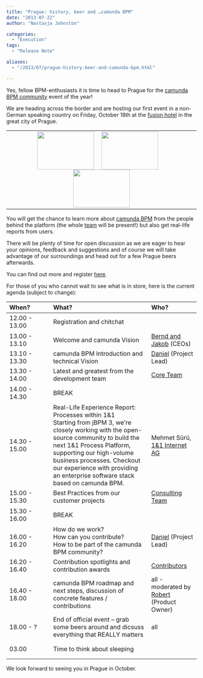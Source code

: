 ```yaml
---
title: "Prague: history, beer and …camunda BPM"
date: "2013-07-22"
author: "Nastasja Johnston"

categories:
  - "Execution"
tags: 
  - "Release Note"

aliases:
  - "/2013/07/prague-history-beer-and-camunda-bpm.html"

---
```


<div>
<p>
Yes, fellow BPM-enthusiasts it is time to head to Prague for the <a href="http://network.camunda.org/">camunda BPM community</a> event of the year!
</p>
<p>
We are heading across the border and are hosting our first event in a non-German speaking country on Friday, October 18th at the <a href="http://www.fusionhotels.com/en/">fusion hotel</a> in the great city of Prague.
</p>
<table>
<tr><td style="text-align:center;"><a href="http://www.bpm-guide.de/wp-content/uploads/2013/07/2700211.jpg"><img style="margin-right:20px;" src="http://www.bpm-guide.de/wp-content/uploads/2013/07/2700211-150x101.jpg" alt="" title="reception fusion prague" width="150" height="100" class="size-thumbnail wp-image-4817" /></a><a href="http://www.bpm-guide.de/wp-content/uploads/2013/07/2719711.jpg"><img style="margin-right:20px;" src="http://www.bpm-guide.de/wp-content/uploads/2013/07/2719711-150x99.jpg" alt="" title="playroom fusion prague" width="150" height="100" class="size-thumbnail wp-image-4818" /></a><a href="http://www.bpm-guide.de/wp-content/uploads/2013/07/18PRAGUE_SPAN-articleLarge1.jpg"><img src="http://www.bpm-guide.de/wp-content/uploads/2013/07/18PRAGUE_SPAN-articleLarge1-150x92.jpg" alt="" title="Prague" width="150" height="100" class="aligncenter size-thumbnail wp-image-4820" /></a></td>
</tr>
</table>
<p>
You will get the chance to learn more about <a href="http://www.camunda.org/">camunda BPM</a> from the people behind the platform (the whole <a href="http://www.camunda.org/community/team.html">team</a> will be present!) but also get real-life reports from users.
</p>
<p>
There will be plenty of time for open discussion as we are eager to hear your opinions, feedback and suggestions and of course we will take advantage of our surroundings and head out for a few Prague beers afterwards.
</p>
<p>
You can find out more and register <a href="http://network.camunda.org/meetings/10">here</a>. 
</p>
<p>
For those of you who cannot wait to see what is in store, here is the current agenda (subject to change):
<table>
  <thead>
    <tr>
      <th width="100" align="left">When?</th>
      <th align="left" >What?</th>
      <th align="left">Who?</th>
    </tr>
  </thead>
  <tbody>
  <tr class="popover-title" height="50">
    <td>12.00 - 13.00</td>
    <td>Registration and chitchat</td>
    <td></td>
  </tr>
  <tr>
    <td>13.00 - 13.10</td>
    <td>Welcome and camunda Vision</td>
    <td><a href="http://www.camunda.org/community/team.html">Bernd and Jakob</a> (CEOs)</td>
  </tr>
  <tr>
    <td>13.10 - 13.30</td>
    <td>camunda BPM Introduction and technical Vision</td>
    <td><a href="http://www.camunda.org/community/team.html">Daniel</a> (Project Lead)</td>
  </tr>
  <tr>
    <td>13.30 - 14.00</td>
    <td>Latest and greatest from the development team</td>
    <td><a href="http://www.camunda.org/community/team.html">Core Team</a></td>
  </tr>
  <tr class="popover-title" height="50">
    <td>14.00 - 14.30</td>
    <td>BREAK</td>
    <td></td>
  </tr>
  <tr>
    <td>14.30 - 15.00</td>
    <td>Real-Life Experience Report: Processes within 1&1 <br> Starting from jBPM 3, we're closely working with the open-source community to build the next 1&1 Process Platform, supporting our high-volume business processes. Checkout our experience with providing an enterprise software stack based on camunda BPM.<br> </td>
    <td>Mehmet Sürü, <a href="http://www.1und1.de//">1&1 Internet AG</a> </td>
  </tr>
  <tr>
    <td>15.00 - 15.30</td>
    <td>Best Practices from our customer projects</td>
    <td><a href="http://www.camunda.org/community/team.html">Consulting Team</a></td>
  </tr>
  <tr class="popover-title" height="50">
    <td>15.30 - 16.00</td>
    <td>BREAK</td>
    <td></td>
  </tr>
  <tr>
    <td>16.00 - 16.20</td>
    <td>How do we work? <br> How can you contribute? <br> How to be part of the camunda BPM community?</td>
    <td><a href="http://www.camunda.org/community/team.html">Daniel</a> (Project Lead)</td>
  </tr>
  <tr>
    <td>16.20 - 16.40</td>
    <td>Contribution spotlights and contribution awards</td>
    <td><a href="http://www.camunda.org/community/team.html">Contributors</a></td>
  </tr>
  <tr>
    <td>16.40 - 18.00</td>
    <td>camunda BPM roadmap and next steps, discussion of concrete features / contributions</td>
    <td>all - moderated by <a href="http://www.camunda.org/community/team.html">Robert</a> (Product Owner)</td>
  </tr>
  <tr class="popover-title" height="50">
    <td>18.00 - ?</td>
    <td>End of official event – grab some beers around and dicsuss everything that REALLY matters</td>
    <td>all</td>
  </tr>
  <tr class="popover-title" height="50">
    <td>03.00</td>
    <td>Time to think about sleeping</td>
    <td></td>
  </tr>
</table>
</p>
<p>
We look forward to seeing you in Prague in October.
</p>
</div>